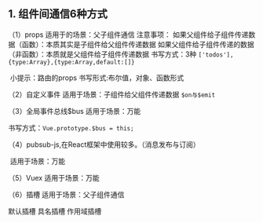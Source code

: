 ## 1. 组件间通信6种方式

（1）props
	适用于的场景：父子组件通信
	注意事项：
	如果父组件给子组件传递数据（函数）：本质其实是子组件给父组件传递数据
	如果父组件给子组件传递的数据（非函数）：本质就是父组件给子组件传递数据
	书写方式：3种
	`['todos'],{type:Array},{type:Array,default:[]}`

​	小提示：路由的props
	书写形式:布尔值，对象、函数形式

（2）自定义事件
	适用于场景：子组件给父组件传递数据  `$on与$emit`

（3）全局事件总线$bus
适用于场景：万能  

书写方式：`Vue.prototype.$bus = this;`

（4）pubsub-js,在React框架中使用较多。（消息发布与订阅）

​	适用于场景：万能

（5）Vuex
适用于场景：万能

（6）插槽
适用于场景：父子组件通信

默认插槽
具名插槽
作用域插槽
